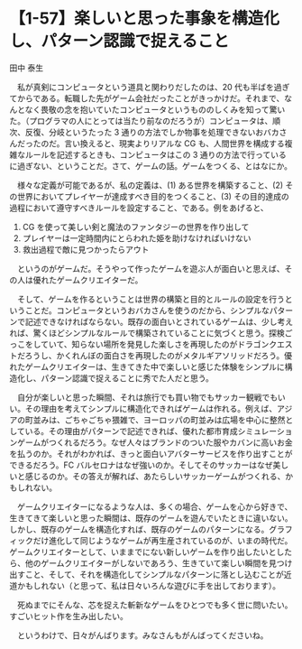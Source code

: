 # 【1-57】楽しいと思った事象を構造化し、パターン認識で捉えること

<div class="author">田中 泰生</div>

　私が真剣にコンピュータという道具と関わりだしたのは、20 代も半ばを過ぎてからである。転職した先がゲーム会社だったことがきっかけだ。それまで、なんとなく畏敬の念を抱いていたコンピュータというもののしくみを知って驚いた。（プログラマの人にとっては当たり前なのだろうが）コンピュータは、順次、反復、分岐というたった 3 通りの方法でしか物事を処理できないおバカさんだったのだ。言い換えると、現実よりリアルな CG も、人間世界を構成する複雑なルールを記述するときも、コンピュータはこの 3 通りの方法で行っているに過ぎない、ということだ。さて、ゲームの話。ゲームをつくる、とはなにか。

　様々な定義が可能であるが、私の定義は、(1) ある世界を構築すること、(2) その世界においてプレイヤーが達成すべき目的をつくること、(3) その目的達成の過程において遵守すべきルールを設定すること、である。例をあげると、

1. CG を使って美しい剣と魔法のファンタジーの世界を作り出して
2. プレイヤーは一定時間内にとらわれた姫を助けなければいけない
3. 救出過程で敵に見つかったらアウト

　というのがゲームだ。そうやって作ったゲームを遊ぶ人が面白いと思えば、その人は優れたゲームクリエイターだ。

　そして、ゲームを作るということは世界の構築と目的とルールの設定を行うということだ。コンピュータというおバカさんを使うのだから、シンプルなパターンで記述できなければならない。既存の面白いとされているゲームは、少し考えれば、驚くほどシンプルなルールで構築されていることに気づくと思う。探検ごっこをしていて、知らない場所を発見した楽しさを再現したのがドラゴンクエストだろうし、かくれんぼの面白さを再現したのがメタルギアソリッドだろう。優れたゲームクリエイターは、生きてきた中で楽しいと感じた体験をシンプルに構造化し、パターン認識で捉えることに秀でた人だと思う。

　自分が楽しいと思った瞬間、それは旅行でも買い物でもサッカー観戦でもいい。その理由を考えてシンプルに構造化できればゲームは作れる。例えば、アジアの町並みは、ごちゃごちゃ猥雑で、ヨーロッパの町並みは広場を中心に整然としている。その理由がパターンで記述できれば、優れた都市育成シミュレーションゲームがつくれるだろう。なぜ人々はブランドのついた服やカバンに高いお金を払うのか。それがわかれば、きっと面白いアバターサービスを作り出すことができるだろう。FC バルセロナはなぜ強いのか。そしてそのサッカーはなぜ美しいと感じるのか。その答えが解れば、あたらしいサッカーゲームがつくれる、かもしれない。

　ゲームクリエイターになるような人は、多くの場合、ゲームを心から好きで、生きてきて楽しいと思った瞬間は、既存のゲームを遊んでいたときに違いない。しかし、既存のゲームを構造化すれば、既存のゲームのパターンになる。グラフィックだけ進化して同じようなゲームが再生産されているのが、いまの時代だ。ゲームクリエイターとして、いままでにない新しいゲームを作り出したいとしたら、他のゲームクリエイターがしないであろう、生きていて楽しい瞬間を見つけ出すこと、そして、それを構造化してシンプルなパターンに落とし込むことが近道かもしれない（と思って、私は日々いろんな遊びに手を出しております）。

　死ぬまでにそんな、芯を捉えた斬新なゲームをひとつでも多く世に問いたい。すごいヒット作を生み出したい。

　というわけで、日々がんばります。みなさんもがんばってくださいね。
